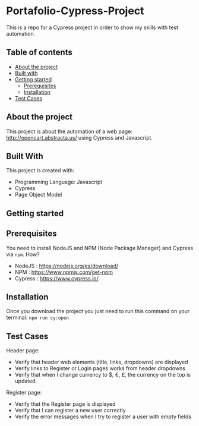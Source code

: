 # Portafolio-Cypress-Project
This is a repo for a Cypress project in order to show my skills with test automation. 

## Table of contents
* [About the project](#about-the-project)
* [Built with](#built-with)
* [Getting started](#getting-started)
     - [Prerequisites](#prerequisites)
     - [Installation](#installation)
* [Test Cases](#test-cases)


## About the project
This project is about the automation of a web page: http://opencart.abstracta.us/ using Cypress and Javascript.

## Built With
This project is created with:
* Programming Language: Javascript
* Cypress
* Page Object Model


## Getting started
## Prerequisites
You need to install NodeJS and NPM (Node Package Manager) and Cypress via `npm`. How?

- NodeJS : https://nodejs.org/es/download/
- NPM : https://www.npmjs.com/get-npm
- Cypress : https://www.cypress.io/

## Installation

Once you download the project you just need to run this command on your terminal:
     `npm run cy:open`

## Test Cases

Header page:
- Verify that header web elements (title, links, dropdowns) are displayed
- Verify links to Register or Login pages works from header dropdowns 
- Verify that when I change currency to $, €, £, the currency on the top is updated.

Register page:
- Verify that the Register page is displayed
- Verify that I can register a new user correctly
- Verify the error messages when I try to register a user with empty fields